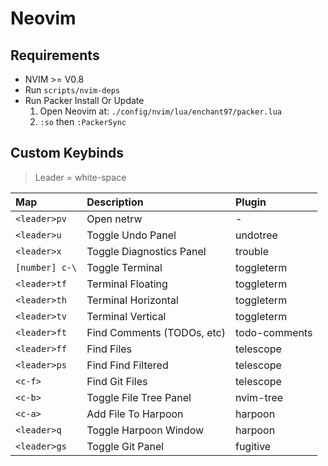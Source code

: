 # Neovim

## Requirements
- NVIM >= V0.8
- Run `scripts/nvim-deps`
- Run Packer Install Or Update
    1. Open Neovim at: `./config/nvim/lua/enchant97/packer.lua`
    2. `:so` then `:PackerSync`


## Custom Keybinds
> Leader = white-space

| Map            | Description                    | Plugin        |
| :------------- | :----------------------------- | :------------ |
| `<leader>pv`   | Open netrw                     | -             |
| `<leader>u`    | Toggle Undo Panel              | undotree      |
| `<leader>x`    | Toggle Diagnostics Panel       | trouble       |
| `[number] c-\` | Toggle Terminal                | toggleterm    |
| `<leader>tf`   | Terminal Floating              | toggleterm    |
| `<leader>th`   | Terminal Horizontal            | toggleterm    |
| `<leader>tv`   | Terminal Vertical              | toggleterm    |
| `<leader>ft`   | Find Comments (TODOs, etc)     | todo-comments |
| `<leader>ff`   | Find Files                     | telescope     |
| `<leader>ps`   | Find Find Filtered             | telescope     |
| `<c-f>`        | Find Git Files                 | telescope     |
| `<c-b>`        | Toggle File Tree Panel         | nvim-tree     |
| `<c-a>`        | Add File To Harpoon            | harpoon       |
| `<leader>q`    | Toggle Harpoon Window          | harpoon       |
| `<leader>gs`   | Toggle Git Panel               | fugitive      |
